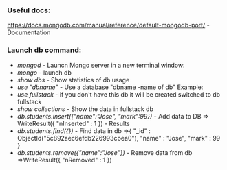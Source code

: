 ### Useful docs:
https://docs.mongodb.com/manual/reference/default-mongodb-port/ - Documentation

### Launch db command:
* _mongod_ - Launcn Mongo server  in a new terminal window:
* _mongo_ - launch db
* _show dbs_ - Show statistics of db usage
* _use "dbname"_  - Use a database "dbname -name of db" Example:
* _use fullstack_  - if you don't have this db it will be created
switched to db fullstack
* _show collections_ - Show the data in fullstack db
* _db.students.insert({"name":"Jose", "mark":99})_ - Add data to DB
=> WriteResult({ "nInserted" : 1 })  - Results
* _db.students.find({})_ -  Find data in db
=>{ "_id" : ObjectId("5c892aec6efdb226993cbea0"), "name" : "Jose", "mark" : 99 }
*  _db.students.remove({"name":"Jose"})_ - Remove data from db
=>WriteResult({ "nRemoved" : 1 })
